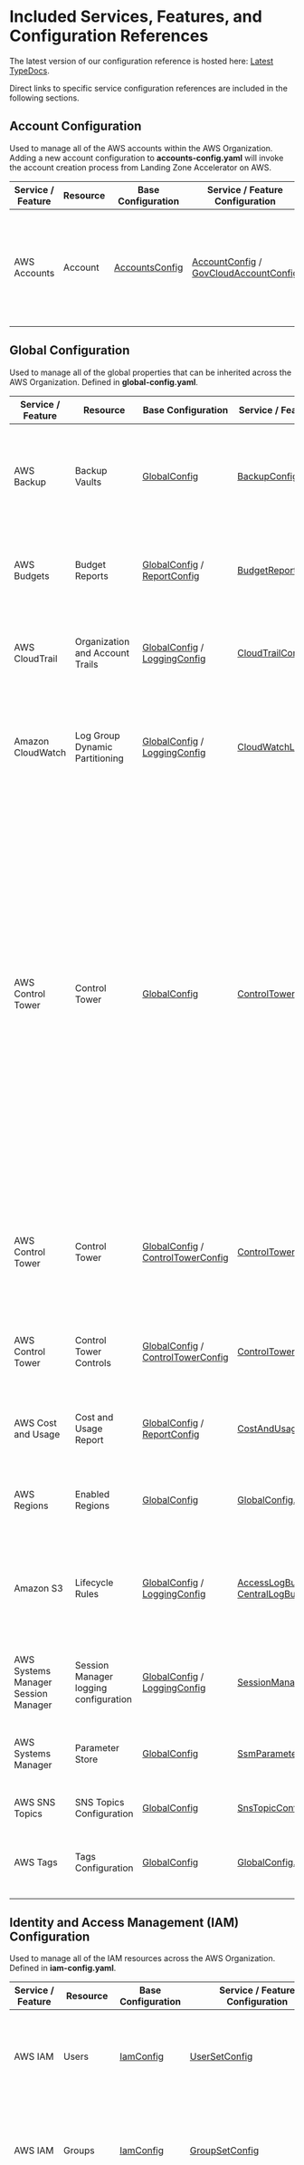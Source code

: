 # Included Services, Features, and Configuration References

The latest version of our configuration reference is hosted here: [Latest TypeDocs](../../typedocs/index.html).

Direct links to specific service configuration references are included in the following sections.

## Account Configuration

Used to manage all of the AWS accounts within the AWS Organization. Adding a new account configuration to **accounts-config.yaml** will invoke the account creation process from Landing Zone Accelerator on AWS.

| Service / Feature | Resource | Base Configuration                                                                       | Service / Feature Configuration                                                                                                                                                                 | Details                                                                        |
| ----------------- | -------- | ---------------------------------------------------------------------------------------- | ----------------------------------------------------------------------------------------------------------------------------------------------------------------------------------------------- | ------------------------------------------------------------------------------ |
| AWS Accounts      | Account  | [AccountsConfig](../../typedocs/interfaces/___packages__aws_accelerator_config_lib_models_accounts_config.IAccountConfig.html) | [AccountConfig](../../typedocs/interfaces/___packages__aws_accelerator_config_lib_models_accounts_config.IAccountConfig.html) / [GovCloudAccountConfig](../../typedocs/interfaces/___packages__aws_accelerator_config_lib_models_accounts_config.IGovCloudAccountConfig.html) | Define commercial or GovCloud (US) accounts to be deployed by the accelerator. |

## Global Configuration

Used to manage all of the global properties that can be inherited across the AWS Organization. Defined in **global-config.yaml**.

| Service / Feature                   | Resource                              | Base Configuration                                                                                                                                                            | Service / Feature Configuration                                                                                                                                                                                   | Details                                                                                                                                                                                                                                                           |
| ----------------------------------- | ------------------------------------- | ----------------------------------------------------------------------------------------------------------------------------------------------------------------------------- | ----------------------------------------------------------------------------------------------------------------------------------------------------------------------------------------------------------------- | ----------------------------------------------------------------------------------------------------------------------------------------------------------------------------------------------------------------------------------------------------------------- |
| AWS Backup                          | Backup Vaults                         | [GlobalConfig](../../typedocs/interfaces/___packages__aws_accelerator_config_lib_models_global_config.IGlobalConfig.html)                                                                                          | [BackupConfig](../../typedocs/interfaces/___packages__aws_accelerator_config_lib_models_global_config.IBackupConfig.html)                                                                                                                              | Define AWS Backup Vaults that can be used to store backups in accounts across the AWS Organization.                                                                                                                                                               |
| AWS Budgets                         | Budget Reports                        | [GlobalConfig](../../typedocs/interfaces/___packages__aws_accelerator_config_lib_models_global_config.IGlobalConfig.html) / [ReportConfig](../../typedocs/interfaces/___packages__aws_accelerator_config_lib_models_global_config.IReportConfig.html)   | [BudgetReportConfig](../../typedocs/interfaces/___packages__aws_accelerator_config_lib_models_global_config.IBudgetReportConfig.html)                                                                                                                  | Define Budget report configurations for account(s) and/or organizational unit(s).                                                                                                                                                                                 |
| AWS CloudTrail                      | Organization and Account Trails       | [GlobalConfig](../../typedocs/interfaces/___packages__aws_accelerator_config_lib_models_global_config.IGlobalConfig.html) / [LoggingConfig](../../typedocs/interfaces/___packages__aws_accelerator_config_lib_models_global_config.ILoggingConfig.html) | [CloudTrailConfig](../../typedocs/interfaces/___packages__aws_accelerator_config_lib_models_global_config.ICloudTrailConfig.html)                                                                                                                      | When specified, Organization and/or account-level trails are deployed.                                                                                                                                                                                            |
| Amazon CloudWatch                   | Log Group Dynamic Partitioning        | [GlobalConfig](../../typedocs/interfaces/___packages__aws_accelerator_config_lib_models_global_config.IGlobalConfig.html) / [LoggingConfig](../../typedocs/interfaces/___packages__aws_accelerator_config_lib_models_global_config.ILoggingConfig.html) | [CloudWatchLogsConfig](../../typedocs/interfaces/___packages__aws_accelerator_config_lib_models_global_config.ICloudWatchLogsConfig.html)                                                                                                              | Custom partition values for CloudWatch Log Groups sent to centralized logging S3 bucket.                                                                                                                                                                          |
| AWS Control Tower                   | Control Tower                         | [GlobalConfig](../../typedocs/interfaces/___packages__aws_accelerator_config_lib_models_global_config.IGlobalConfig.html)                                                                                          | [ControlTowerConfig](../../typedocs/___packages__aws_accelerator_config_lib_models_global_config.IControlTowerConfig.html)                                                                                                                  | It is recommended that AWS Control Tower is enabled. When enabled, the accelerator will deploy AWS Control Tower in the desired home region for your environment. If AWS Control Tower is already available in the home region of your environment prior to installing the accelerator, the accelerator will integrate with resources and guardrails deployed by AWS Control Tower. |
| AWS Control Tower                   | Control Tower                         | [GlobalConfig](../../typedocs/interfaces/___packages__aws_accelerator_config_lib_models_global_config.IGlobalConfig.html) / [ControlTowerConfig](../../typedocs/interfaces/___packages__aws_accelerator_config_lib_models_global_config.IControlTowerConfig.html)                                                                                          | [ControlTowerLandingZoneConfig](../../typedocs/interfaces/___packages__aws_accelerator_config_lib_models_global_config.IControlTowerLandingZoneConfig.html)                                                                                                                  | Define AWS Control Tower LandingZone configuration. When defined, the accelerator will manage AWS Control Tower LandingZone. |
| AWS Control Tower                   | Control Tower Controls                | [GlobalConfig](../../typedocs/interfaces/___packages__aws_accelerator_config_lib_models_global_config.IGlobalConfig.html) / [ControlTowerConfig](../../typedocs/interfaces/___packages__aws_accelerator_config_lib_models_global_config.IControlTowerConfig.html)                                                                                         | [ControlTowerControlConfig](../../typedocs/interfaces/___packages__aws_accelerator_config_lib_models_global_config.IControlTowerControlConfig.html)                                                                                                    | Define AWS Control Tower controls to be deployed into organizational unit(s).                                                                                                                                                                                     |
| AWS Cost and Usage                  | Cost and Usage Report                 | [GlobalConfig](../../typedocs/interfaces/___packages__aws_accelerator_config_lib_models_global_config.IGlobalConfig.html) / [ReportConfig](../../typedocs/interfaces/___packages__aws_accelerator_config_lib_models_global_config.IReportConfig.html)   | [CostAndUsageReportConfig](../../typedocs/interfaces/___packages__aws_accelerator_config_lib_models_global_config.ICostAndUsageReportConfig.html)                                                                                                      | Define a global Cost and Usage report configuration for the AWS Organization.                                                                                                                                                                                     |
| AWS Regions                         | Enabled Regions                       | [GlobalConfig](../../typedocs/interfaces/___packages__aws_accelerator_config_lib_models_global_config.IGlobalConfig.html)                                                                                          | [GlobalConfig.enabledRegions](../../typedocs/interfaces/___packages__aws_accelerator_config_lib_models_global_config.IGlobalConfig.html#enabledRegions)                                                                                                | Define one or more AWS Regions for the solution to manage.                                                                                                                                                                                                        |
| Amazon S3                           | Lifecycle Rules                       | [GlobalConfig](../../typedocs/interfaces/___packages__aws_accelerator_config_lib_models_global_config.IGlobalConfig.html) / [LoggingConfig](../../typedocs/interfaces/___packages__aws_accelerator_config_lib_models_global_config.ILoggingConfig.html) | [AccessLogBucketConfig](../../typedocs/interfaces/___packages__aws_accelerator_config_lib_models_global_config.IAccessLogBucketConfig.html) / [CentralLogBucketConfig](../../typedocs/interfaces/___packages__aws_accelerator_config_lib_models_global_config.ICentralLogBucketConfig.html) | Define global lifecycle rules for S3 access log buckets and the central log bucket deployed by the accelerator.                                                                                                                                                   |
| AWS Systems Manager Session Manager | Session Manager logging configuration | [GlobalConfig](../../typedocs/interfaces/___packages__aws_accelerator_config_lib_models_global_config.IGlobalConfig.html) / [LoggingConfig](../../typedocs/interfaces/___packages__aws_accelerator_config_lib_models_global_config.ILoggingConfig.html) | [SessionManagerConfig](../../typedocs/interfaces/___packages__aws_accelerator_config_lib_models_global_config.ISessionManagerConfig.html)                                                                                                              | Define global logging configuration settings for Session Manager.                                                                                                                                                                                                 |
| AWS Systems Manager                 | Parameter Store                       | [GlobalConfig](../../typedocs/interfaces/___packages__aws_accelerator_config_lib_models_global_config.IGlobalConfig.html)                                                                                          | [SsmParametersConfig](../../typedocs/interfaces/___packages__aws_accelerator_config_lib_models_global_config.ISsmParametersConfig.html)                                                                                                                | Define parameters to be stored in SSM Parameter Store.                                                                                                                                                                                                            |
| AWS SNS Topics                      | SNS Topics Configuration              | [GlobalConfig](../../typedocs/interfaces/___packages__aws_accelerator_config_lib_models_global_config.IGlobalConfig.html)                                                                                          | [SnsTopicConfig](../../typedocs/interfaces/___packages__aws_accelerator_config_lib_models_global_config.ISnsTopicConfig.html)                                                                                                                          | Define SNS topics for notifications.                                                                                                                                                                                                                              |
| AWS Tags                            | Tags Configuration                    | [GlobalConfig](../../typedocs/interfaces/___packages__aws_accelerator_config_lib_models_global_config.IGlobalConfig.html)                                                                                          | [GlobalConfig.tags](../../typedocs/interfaces/___packages__aws_accelerator_config_lib_models_global_config.IGlobalConfig.html#tags)                                                                                                                    | Define tags to apply to Landing Zone Accelerator created resources.                                                                                                                                                                                               |

## Identity and Access Management (IAM) Configuration

Used to manage all of the IAM resources across the AWS Organization. Defined in **iam-config.yaml**.

| Service / Feature        | Resource                | Base Configuration                                                             | Service / Feature Configuration                                                                                      | Details                                                                                                    |
| ------------------------ | ----------------------- | ------------------------------------------------------------------------------ | -------------------------------------------------------------------------------------------------------------------- | ---------------------------------------------------------------------------------------------------------- |
| AWS IAM                  | Users                   | [IamConfig](../../typedocs/interfaces/___packages__aws_accelerator_config_lib_models_iam_config.IIamConfig.html) | [UserSetConfig](../../typedocs/interfaces/___packages__aws_accelerator_config_lib_models_iam_config.IUserSetConfig.html)                               | Define IAM users to be deployed to specified account(s) and/or organizational unit(s).                     |
| AWS IAM                  | Groups                  | [IamConfig](../../typedocs/interfaces/___packages__aws_accelerator_config_lib_models_iam_config.IIamConfig.html) | [GroupSetConfig](../../typedocs/interfaces/___packages__aws_accelerator_config_lib_models_iam_config.IGroupSetConfig.html)                             | Define IAM groups to be deployed to specified account(s) and/or organizational unit(s).                    |
| AWS IAM                  | Policies                | [IamConfig](../../typedocs/interfaces/___packages__aws_accelerator_config_lib_models_iam_config.IIamConfig.html) | [PolicySetConfig](../../typedocs/interfaces/___packages__aws_accelerator_config_lib_models_iam_config.IPolicySetConfig.html)                           | Define customer-managed IAM policies to be deployed to specified account(s) and/or organizational unit(s). |
| AWS IAM                  | Roles                   | [IamConfig](../../typedocs/interfaces/___packages__aws_accelerator_config_lib_models_iam_config.IIamConfig.html) | [RoleSetConfig](../../typedocs/interfaces/___packages__aws_accelerator_config_lib_models_iam_config.IRoleSetConfig.html)                               | Define customer-managed IAM roles to be deployed to specified account(s) and/or organizational unit(s).    |
| AWS IAM                  | SAML identity providers | [IamConfig](../../typedocs/interfaces/___packages__aws_accelerator_config_lib_models_iam_config.IIamConfig.html) | [SamlProviderConfig](../../typedocs/interfaces/___packages__aws_accelerator_config_lib_models_iam_config.ISamlProviderConfig.html)                     | Define a SAML identity provider to allow federated IAM access to the AWS Organization.                     |
| AWS IAM Identity Center  | Permission sets         | [IamConfig](../../typedocs/interfaces/___packages__aws_accelerator_config_lib_models_iam_config.IIamConfig.html) | [IdentityCenterConfig](../../typedocs/interfaces/___packages__aws_accelerator_config_lib_models_iam_config.IIdentityCenterConfig.html)                 | Define IAM Identity Center (formerly AWS SSO) permission sets and assignments.                             |
| AWS Managed Microsoft AD | Managed directory       | [IamConfig](../../typedocs/interfaces/___packages__aws_accelerator_config_lib_models_iam_config.IIamConfig.html) | [ManagedActiveDirectoryConfig](../../typedocs/interfaces/___packages__aws_accelerator_config_lib_models_iam_config.IManagedActiveDirectoryConfig.html) | Define a Managed Microsoft AD directory.                                                                   |

## Network Configuration

Used to manage and implement network resources to establish a WAN/LAN architecture to support cloud operations and application workloads in AWS. Defined in **network-config.yaml**.

| Service / Feature                    | Resource                                                                              | Base Configuration                                                                                                                                                                                            | Service / Feature Configuration                                                                                    | Details                                                                                                                                                                                                                                                                                                                                                                                                                     |
| ------------------------------------ | ------------------------------------------------------------------------------------- | ------------------------------------------------------------------------------------------------------------------------------------------------------------------------------------------------------------- | ------------------------------------------------------------------------------------------------------------------ | --------------------------------------------------------------------------------------------------------------------------------------------------------------------------------------------------------------------------------------------------------------------------------------------------------------------------------------------------------------------------------------------------------------------------- |
| Delete Default Amazon VPC            | Default VPC                                                                           | [NetworkConfig](../../typedocs/interfaces/___packages__aws_accelerator_config_lib_models_network_config.INetworkConfig.html)                                                                                                                        | [DefaultVpcsConfig](../../typedocs/interfaces/___packages__aws_accelerator_config_lib_models_network_config.IDefaultVpcsConfig.html)                     | If enabled, deletes the default VPC in each account and region managed by the accelerator.                                                                                                                                                                                                                                                                                                                                  |
| AWS Direct Connect                   | Gateways, virtual interfaces, and gateway associations                                | [NetworkConfig](../../typedocs/interfaces/___packages__aws_accelerator_config_lib_models_network_config.INetworkConfig.html)                                                                                                                        | [DxGatewayConfig](../../typedocs/interfaces/___packages__aws_accelerator_config_lib_models_network_config.IDxGatewayConfig.html)                         | Define Direct Connect gateways, virtual interfaces, and Direct Connect Gateway associations.                                                                                                                                                                                                                                                                                                                                |
| Amazon Elastic Load Balancing        | Gateway Load Balancers, endpoint services, and endpoints                              | [NetworkConfig](../../typedocs/interfaces/___packages__aws_accelerator_config_lib_models_network_config.INetworkConfig.html) / [CentralNetworkServicesConfig](../../typedocs/interfaces/___packages__aws_accelerator_config_lib_models_network_config.ICentralNetworkServicesConfig.html) | [GwlbConfig](../../typedocs/interfaces/___packages__aws_accelerator_config_lib_models_network_config.IGwlbConfig.html)                                   | Define a centrally-managed Gateway Load Balancer with an associated VPC endpoint service. Define Gateway Load Balancer endpoints that consume the service, allowing for deep packet inspection of workloads.                                                                                                                                                                                                                |
| AWS Network Firewall                 | Network Firewalls, policies, and rule groups                                          | [NetworkConfig](../../typedocs/interfaces/___packages__aws_accelerator_config_lib_models_network_config.INetworkConfig.html) / [CentralNetworkServicesConfig](../../typedocs/interfaces/___packages__aws_accelerator_config_lib_models_network_config.ICentralNetworkServicesConfig.html) | [NfwConfig](../../typedocs/interfaces/___packages__aws_accelerator_config_lib_models_network_config.INfwConfig.html)                                     | Define centrally-managed firewall rule groups and policies. Define Network Firewall endpoints that consume the policies, allowing for deep packet inspection of workloads.                                                                                                                                                                                                                                                  |
| Amazon Route 53 Resolver             | Resolver endpoints, rules, DNS firewall rule groups, and query logging configurations | [NetworkConfig](../../typedocs/interfaces/___packages__aws_accelerator_config_lib_models_network_config.INetworkConfig.html) / [CentralNetworkServicesConfig](../../typedocs/interfaces/___packages__aws_accelerator_config_lib_models_network_config.ICentralNetworkServicesConfig.html) | [ResolverConfig](../../typedocs/interfaces/___packages__aws_accelerator_config_lib_models_network_config.IResolverConfig.html)                           | Define centrally-managed Resolver endpoints, Resolver rules, DNS firewall rule groups, and query logging configurations. DNS firewall rule groups, Resolver rules, and query logging configurations can be associated to VPCs defined in [VpcConfig](../../typedocs/interfaces/___packages__aws_accelerator_config_lib_models_network_config.IVpcConfig.html) / [VpcTemplatesConfig](../../typedocs/interfaces/___packages__aws_accelerator_config_lib_models_network_config.IVpcTemplatesConfig.html). |
| AWS Site-to-Site VPN                 | Customer gateways and VPN connections                                                 | [NetworkConfig](../../typedocs/interfaces/___packages__aws_accelerator_config_lib_models_network_config.INetworkConfig.html)                                                                                                                        | [CustomerGatewayConfig](../../typedocs/interfaces/___packages__aws_accelerator_config_lib_models_network_config.ICustomerGatewayConfig.html)             | Define Customer gateways and VPN connections that terminate on Transit Gateways or Virtual Private Gateways.                                                                                                                                                                                                                                                                                                                |
| AWS Transit Gateway                  | Transit Gateways and Transit Gateway route tables                                     | [NetworkConfig](../../typedocs/interfaces/___packages__aws_accelerator_config_lib_models_network_config.INetworkConfig.html)                                                                                                                        | [TransitGatewayConfig](../../typedocs/interfaces/___packages__aws_accelerator_config_lib_models_network_config.ITransitGatewayConfig.html)               | Define Transit Gateways to deploy to a specified account and region in the AWS Organization.                                                                                                                                                                                                                                                                                                                                |
| AWS Transit Gateway                  | Transit Gateway peering connections                                                   | [NetworkConfig](../../typedocs/interfaces/___packages__aws_accelerator_config_lib_models_network_config.INetworkConfig.html)                                                                                                                        | [TransitGatewayPeeringConfig](../../typedocs/interfaces/___packages__aws_accelerator_config_lib_models_network_config.ITransitGatewayPeeringConfig.html) | Create Transit Gateway peering connections between two Transit Gateways defined in [TransitGatewayConfig](../../typedocs/interfaces/___packages__aws_accelerator_config_lib_models_network_config.ITransitGatewayConfig.html).                                                                                                                                                                                                                                    |
| Amazon VPC                           | Customer-managed prefix lists                                                         | [NetworkConfig](../../typedocs/interfaces/___packages__aws_accelerator_config_lib_models_network_config.INetworkConfig.html)                                                                                                                        | [PrefixListConfig](../../typedocs/interfaces/___packages__aws_accelerator_config_lib_models_network_config.IPrefixListConfig.html)                       | Define customer-managed prefix lists to deploy to account(s) and region(s) in the AWS Organization. Prefix lists can be referenced in place of CIDR ranges in subnet route tables, security groups, and Transit Gateway route tables.                                                                                                                                                                                       |
| Amazon VPC                           | DHCP options sets                                                                     | [NetworkConfig](../../typedocs/interfaces/___packages__aws_accelerator_config_lib_models_network_config.INetworkConfig.html)                                                                                                                        | [DhcpOptsConfig](../../typedocs/interfaces/___packages__aws_accelerator_config_lib_models_network_config.IDhcpOptsConfig.html)                           | Define custom DHCP options sets to deploy to account(s) and region(s) in the AWS Organization. DHCP options sets can be used by VPCs defined in [VpcConfig](../../typedocs/interfaces/___packages__aws_accelerator_config_lib_models_network_config.IVpcConfig.html) / [VpcTemplatesConfig](../../typedocs/interfaces/___packages__aws_accelerator_config_lib_models_network_config.IVpcTemplatesConfig.html).                                                                                          |
| Amazon VPC                           | Flow Logs (global)                                                                    | [NetworkConfig](../../typedocs/interfaces/___packages__aws_accelerator_config_lib_models_network_config.INetworkConfig.html)                                                                                                                        | [VpcFlowLogsConfig](../../typedocs/classes/___packages__aws_accelerator_config_lib_common_types.VpcFlowLogsConfig.html)                     | Define a global VPC flow log configuration for VPCs deployed by the accelerator. VPC-specific flow logs can also be created in [VpcConfig](../../typedocs/interfaces/___packages__aws_accelerator_config_lib_models_network_config.IVpcConfig.html) / [VpcTemplatesConfig](../../typedocs/interfaces/___packages__aws_accelerator_config_lib_models_network_config.IVpcTemplatesConfig.html).                                                                                                           |
| Amazon VPC                           | VPCs, subnets, security groups, NACLs, route tables, NAT Gateways, and VPC endpoints  | [NetworkConfig](../../typedocs/interfaces/___packages__aws_accelerator_config_lib_models_network_config.INetworkConfig.html)                                                                                                                        | [VpcConfig](../../typedocs/interfaces/___packages__aws_accelerator_config_lib_models_network_config.IVpcConfig.html)                                     | Define VPCs to deploy to a specified account and region in the AWS Organization.                                                                                                                                                                                                                                                                                                                                            |
| Amazon VPC                           | VPC endpoint policies                                                                 | [NetworkConfig](../../typedocs/interfaces/___packages__aws_accelerator_config_lib_models_network_config.INetworkConfig.html)                                                                                                                        | [EndpointPolicyConfig](../../typedocs/interfaces/___packages__aws_accelerator_config_lib_models_network_config.IEndpointPolicyConfig.html)               | Define custom VPC endpoint policies to deploy to account(s) and region(s) in the AWS Organization. Endpoint policies can be used by interface endpoints and/or gateway endpoints defined in [VpcConfig](../../typedocs/interfaces/___packages__aws_accelerator_config_lib_models_network_config.IVpcConfig.html) / [VpcTemplatesConfig](../../typedocs/interfaces/___packages__aws_accelerator_config_lib_models_network_config.IVpcTemplatesConfig.html).                                              |
| Amazon VPC                           | VPC peering connections                                                               | [NetworkConfig](../../typedocs/interfaces/___packages__aws_accelerator_config_lib_models_network_config.INetworkConfig.html)                                                                                                                        | [VpcPeeringConfig](../../typedocs/interfaces/___packages__aws_accelerator_config_lib_models_network_config.IVpcPeeringConfig.html)                       | Create a peering connection between two VPCs defined in [VpcConfig](../../typedocs/interfaces/___packages__aws_accelerator_config_lib_models_network_config.IVpcConfig.html). **NOTE:** Not supported with VPCs deployed using [VpcTemplatesConfig](../../typedocs/interfaces/___packages__aws_accelerator_config_lib_models_network_config.IVpcTemplatesConfig.html).                                                                                                                                  |
| Amazon VPC IP Address Manager (IPAM) | IPAM pools and scopes                                                                 | [NetworkConfig](../../typedocs/interfaces/___packages__aws_accelerator_config_lib_models_network_config.INetworkConfig.html) / [CentralNetworkServicesConfig](../../typedocs/interfaces/___packages__aws_accelerator_config_lib_models_network_config.ICentralNetworkServicesConfig.html) | [IpamConfig](../../typedocs/interfaces/___packages__aws_accelerator_config_lib_models_network_config.IIpamConfig.html)                                   | Enable IPAM delegated administrator and configuration settings for IPAM pools and scopes. **NOTE:** IPAM is required for VPCs and subnets configured to use dynamic IPAM CIDR allocations.                                                                                                                                                                                                                                  |
| Amazon VPC Templates                 | VPCs, subnets, security groups, NACLs, route tables, NAT Gateways, and VPC endpoints  | [NetworkConfig](../../typedocs/interfaces/___packages__aws_accelerator_config_lib_models_network_config.INetworkConfig.html)                                                                                                                        | [VpcTemplatesConfig](../../typedocs/interfaces/___packages__aws_accelerator_config_lib_models_network_config.IVpcTemplatesConfig.html)                   | Deploys a standard-sized VPC to multiple defined account(s) and/or organizational unit(s).                                                                                                                                                                                                                                                                                                                                  |

## AWS Organizations Configuration

Used to manage organizational units and policies in the AWS Organization. Defined in **organization-config.yaml**.

| Service / Feature      | Resource                        | Base Configuration                                                                               | Service / Feature Configuration                                                                                    | Details                                                                                                                                                                                                                                                                     |
| ---------------------- | ------------------------------- | ------------------------------------------------------------------------------------------------ | ------------------------------------------------------------------------------------------------------------------ | --------------------------------------------------------------------------------------------------------------------------------------------------------------------------------------------------------------------------------------------------------------------------- |
| AWS Account Quarantine | Quarantine                      | [OrganizationConfig](../../typedocs/interfaces/___packages__aws_accelerator_config_lib_models_organization_config.IOrganizationConfig.html) | [QuarantineNewAccountsConfig](../../typedocs/interfaces/___packages__aws_accelerator_config_lib_models_organization_config.IQuarantineNewAccountsConfig.html) | If enabled, a Service Control Policy (SCP) is applied to newly-created accounts that denies all API actions from principles outside of the accelerator. This SCP is stripped from the new account when the accelerator completes resource provisioning for the new account. |
| AWS Organizations      | Backup Policies                 | [OrganizationConfig](../../typedocs/interfaces/___packages__aws_accelerator_config_lib_models_organization_config.IOrganizationConfig.html) | [BackupPolicyConfig](../../typedocs/interfaces/___packages__aws_accelerator_config_lib_models_organization_config.IBackupPolicyConfig.html)                   | Define organizational backup policies to be deployed to account(s) and/or organizational unit(s).                                                                                                                                                                           |
| AWS Organizations      | Organizational Units            | [OrganizationConfig](../../typedocs/interfaces/___packages__aws_accelerator_config_lib_models_organization_config.IOrganizationConfig.html) | [OrganizationalUnitConfig](../../typedocs/interfaces/___packages__aws_accelerator_config_lib_models_organization_config.IOrganizationalUnitConfig.html)       | Define organizational units (OUs) for the AWS Organization.                                                                       |
| AWS Organizations      | Service Control Policies (SCPs) | [OrganizationConfig](../../typedocs/interfaces/___packages__aws_accelerator_config_lib_models_organization_config.IOrganizationConfig.html) | [ServiceControlPolicyConfig](../../typedocs/interfaces/___packages__aws_accelerator_config_lib_models_organization_config.IServiceControlPolicyConfig.html)   | Define organizational service control policies to be deployed to account(s) and/or organizational unit(s).                                                                                                                                                                  |
| AWS Organizations      | Tag Policies                    | [OrganizationConfig](../../typedocs/interfaces/___packages__aws_accelerator_config_lib_models_organization_config.IOrganizationConfig.html) | [TaggingPolicyConfig](../../typedocs/interfaces/___packages__aws_accelerator_config_lib_models_organization_config.ITaggingPolicyConfig.html)                 | Define organizational tag policies to be deployed to account(s) and/or organizational unit(s).                                                                                                                                                                              |

## Security Configuration

Used to manage configuration of AWS security services. Defined in **security-config.yaml**.

| Service / Feature              | Resource                                                   | Base Configuration                                                                                                                                                                                                | Service / Feature Configuration                                                                                              | Details                                                                                                                                                                                                            |
| ------------------------------ | ---------------------------------------------------------- | ----------------------------------------------------------------------------------------------------------------------------------------------------------------------------------------------------------------- | ---------------------------------------------------------------------------------------------------------------------------- | ------------------------------------------------------------------------------------------------------------------------------------------------------------------------------------------------------------------ |
| AWS Audit Manager              | Audit Manager                                              | [SecurityConfig](../../typedocs/interfaces/___packages__aws_accelerator_config_lib_models_security_config.ISecurityConfig.html) / [CentralSecurityServicesConfig](../../typedocs/interfaces/___packages__aws_accelerator_config_lib_models_security_config.ICentralSecurityServicesConfig.html) | [AuditManagerConfig](../../typedocs/interfaces/___packages__aws_accelerator_config_lib_models_security_config.IAuditManagerConfig.html)                             | Enable Audit Manager delegated administrator and configuration settings.                                                                                                                                           |
| Amazon CloudWatch              | Metrics, Alarms, and Log Groups                            | [SecurityConfig](../../typedocs/interfaces/___packages__aws_accelerator_config_lib_models_security_config.ISecurityConfig.html)                                                                                                                          | [CloudWatchConfig](../../typedocs/interfaces/___packages__aws_accelerator_config_lib_models_security_config.ICloudWatchConfig.html)                                 | Define CloudWatch metrics, alarms, and log groups to deploy into account(s) and/or organizational unit(s). You can also import existing log groups into your configuration.                                        |
| AWS Config                     | Config Recorder, Delivery Channel, Rules, and Remediations | [SecurityConfig](../../typedocs/interfaces/___packages__aws_accelerator_config_lib_models_security_config.ISecurityConfig.html)                                                                                                                          | [AwsConfig](../../typedocs/interfaces/___packages__aws_accelerator_config_lib_models_security_config.IAwsConfig.html)                                               | Define an AWS Config Recorder, Delivery Channel, and custom and/or managed rule sets to deploy across the AWS Organization.                                                                                        |
| Amazon Detective               | Detective                                                  | [SecurityConfig](../../typedocs/interfaces/___packages__aws_accelerator_config_lib_models_security_config.ISecurityConfig.html) / [CentralSecurityServicesConfig](../../typedocs/interfaces/___packages__aws_accelerator_config_lib_models_security_config.ICentralSecurityServicesConfig.html) | [DetectiveConfig](../../typedocs/interfaces/___packages__aws_accelerator_config_lib_models_security_config.IDetectiveConfig.html)                                   | Enable Detective delegated administrator and configuration settings. **Note:** Requires Amazon GuardDuty to be enabled for at least 48 hours.                                                                      |
| Amazon EBS                     | Default Volume Encryption                                  | [SecurityConfig](../../typedocs/interfaces/___packages__aws_accelerator_config_lib_models_security_config.ISecurityConfig.html) / [CentralSecurityServicesConfig](../../typedocs/interfaces/___packages__aws_accelerator_config_lib_models_security_config.ICentralSecurityServicesConfig.html) | [EbsDefaultVolumeEncryptionConfig](../../typedocs/interfaces/___packages__aws_accelerator_config_lib_models_security_config.IEbsDefaultVolumeEncryptionConfig.html) | Enable EBS default volume encryption across the AWS Organization.                                                                                                                                                  |
| Amazon GuardDuty               | GuardDuty                                                  | [SecurityConfig](../../typedocs/interfaces/___packages__aws_accelerator_config_lib_models_security_config.ISecurityConfig.html) / [CentralSecurityServicesConfig](../../typedocs/interfaces/___packages__aws_accelerator_config_lib_models_security_config.ICentralSecurityServicesConfig.html) | [GuardDutyConfig](../../typedocs/interfaces/___packages__aws_accelerator_config_lib_models_security_config.IGuardDutyConfig.html)                                   | Enable GuardDuty delegated administrator and configuration settings.                                                                                                                                               |
| AWS IAM                        | Access Analyzer                                            | [SecurityConfig](../../typedocs/interfaces/___packages__aws_accelerator_config_lib_models_security_config.ISecurityConfig.html)                                                                                                                          | [AccessAnalyzerConfig](../../typedocs/interfaces/___packages__aws_accelerator_config_lib_models_security_config.IAccessAnalyzerConfig.html)                         | If enabled, IAM Access Analyzer analyzes policies and reports a list of findings for resources that grant public or cross-account access from outside your AWS Organizations in the IAM console and through APIs.  |
| AWS IAM                        | Password Policy                                            | [SecurityConfig](../../typedocs/interfaces/___packages__aws_accelerator_config_lib_models_security_config.ISecurityConfig.html)                                                                                                                          | [IamPasswordPolicyConfig](../../typedocs/interfaces/___packages__aws_accelerator_config_lib_models_security_config.IIamPasswordPolicyConfig.html)                   | Define a password policy for IAM users in the AWS Organization.                                                                                                                                                    |
| AWS KMS                        | Customer-Managed Keys                                      | [SecurityConfig](../../typedocs/interfaces/___packages__aws_accelerator_config_lib_models_security_config.ISecurityConfig.html)                                                                                                                          | [KeyManagementServiceConfig](../../typedocs/interfaces/___packages__aws_accelerator_config_lib_models_security_config.IKeyManagementServiceConfig.html)             | Define customer-managed KMS keys to be deployed to account(s) and/or organizational unit(s).                                                                                                                       |
| Amazon Macie                   | Macie                                                      | [SecurityConfig](../../typedocs/interfaces/___packages__aws_accelerator_config_lib_models_security_config.ISecurityConfig.html) / [CentralSecurityServicesConfig](../../typedocs/interfaces/___packages__aws_accelerator_config_lib_models_security_config.ICentralSecurityServicesConfig.html) | [MacieConfig](../../typedocs/interfaces/___packages__aws_accelerator_config_lib_models_security_config.IMacieConfig.html)                                           | Enable Macie delegated administrator and configuration settings.                                                                                                                                                   |
| Amazon S3                      | S3 Public Access Block                                     | [SecurityConfig](../../typedocs/interfaces/___packages__aws_accelerator_config_lib_models_security_config.ISecurityConfig.html) / [CentralSecurityServicesConfig](../../typedocs/interfaces/___packages__aws_accelerator_config_lib_models_security_config.ICentralSecurityServicesConfig.html) | [S3PublicAccessBlockConfig](../../typedocs/interfaces/___packages__aws_accelerator_config_lib_models_security_config.IS3PublicAccessBlockConfig.html)               | Enable S3 public access block setting across the AWS Organization.                                                                                                                                                 |
| AWS Security Hub               | Security Hub                                               | [SecurityConfig](../../typedocs/interfaces/___packages__aws_accelerator_config_lib_models_security_config.ISecurityConfig.html) / [CentralSecurityServicesConfig](../../typedocs/interfaces/___packages__aws_accelerator_config_lib_models_security_config.ICentralSecurityServicesConfig.html) | [SecurityHubConfig](../../typedocs/interfaces/___packages__aws_accelerator_config_lib_models_security_config.ISecurityHubConfig.html)                               | Enable Security Hub delegated administrator and configuration settings.                                                                                                                                            |
| Amazon SNS                     | Subscriptions                                              | [SecurityConfig](../../typedocs/interfaces/___packages__aws_accelerator_config_lib_models_security_config.ISecurityConfig.html) / [CentralSecurityServicesConfig](../../typedocs/interfaces/___packages__aws_accelerator_config_lib_models_security_config.ICentralSecurityServicesConfig.html) | [SnsSubscriptionConfig](../../typedocs/interfaces/___packages__aws_accelerator_config_lib_models_security_config.ISnsSubscriptionConfig.html)                       | Configure email subscriptions for security-related SNS notifications. **NOTE:** **DEPRECATED** Use SnsTopicConfig in the global configuration instead.                                                             |
| AWS Systems Manager Automation | Automation Documents                                       | [SecurityConfig](../../typedocs/interfaces/___packages__aws_accelerator_config_lib_models_security_config.ISecurityConfig.html) / [CentralSecurityServicesConfig](../../typedocs/interfaces/___packages__aws_accelerator_config_lib_models_security_config.ICentralSecurityServicesConfig.html) | [SsmAutomationConfig](../../typedocs/interfaces/___packages__aws_accelerator_config_lib_models_security_config.ISsmAutomationConfig.html)                           | Define SSM Automation Documents to be deployed to account(s) and/or organizational unit(s).                                                                                                                        |
| Resource Policy Enforcement    | Resource Policy Enforcement Config                         | [SecurityConfig](../../typedocs/interfaces/___packages__aws_accelerator_config_lib_models_security_config.ISecurityConfig.html)                                                                                                                          | [ResourcePolicyEnforcementConfig](../../typedocs/interfaces/___packages__aws_accelerator_config_lib_models_security_config.IResourcePolicyEnforcementConfig.html)   | Define compliance check and remediation for resource-based policy to be deployed to account(s) and/or organization unit, which will enforce resource policy for all applicable resources in the account and/or OU. |

## Customization Configuration

Used to manage configuration of custom applications and CloudFormation stacks. Defined in the optional file **customizations-config.yaml**.

| Service / Feature             | Resource                                                                                 | Base Configuration                                                                                                                                                                                        | Service / Feature Configuration                                                                                        | Details                                                                                                                             |
| ----------------------------- | ---------------------------------------------------------------------------------------- | --------------------------------------------------------------------------------------------------------------------------------------------------------------------------------------------------------- | ---------------------------------------------------------------------------------------------------------------------- | ----------------------------------------------------------------------------------------------------------------------------------- |
| AWS CloudFormation            | Stacks                                                                                   | [CustomizationsConfig](../../typedocs/interfaces/___packages__aws_accelerator_config_lib_models_customizations_config.ICustomizationsConfig.html) / [CustomizationConfig](../../typedocs/interfaces/___packages__aws_accelerator_config_lib_models_customizations_config.ICustomizationConfig.html) | [CloudFormationStackConfig](../../typedocs/interfaces/___packages__aws_accelerator_config_lib_models_customizations_config.ICloudFormationStack.html)         | Define custom CloudFormation Stacks.                                                                                                |
| AWS CloudFormation            | StackSets                                                                                | [CustomizationsConfig](../../typedocs/interfaces/___packages__aws_accelerator_config_lib_models_customizations_config.ICustomizationsConfig.html) / [CustomizationConfig](../../typedocs/interfaces/___packages__aws_accelerator_config_lib_models_customizations_config.ICustomizationConfig.html) | [CloudFormationStackSetConfig](../../typedocs/interfaces/___packages__aws_accelerator_config_lib_models_customizations_config.ICloudFormationStackSet.html)   | Define custom CloudFormation Stacksets.                                                                                             |
| Amazon Elastic Load Balancing | Application Load Balancers                                                               | [CustomizationsConfig](../../typedocs/interfaces/___packages__aws_accelerator_config_lib_models_customizations_config.ICustomizationsConfig.html) / [AppConfigItem](../../typedocs/interfaces/___packages__aws_accelerator_config_lib_models_customizations_config.IAppConfigItem.html)             | [ApplicationLoadBalancerConfig](../../typedocs/interfaces/___packages__aws_accelerator_config_lib_models_customizations_config.IApplicationLoadBalancerConfig.html) | Define an Application Load Balancer to be used for a custom application.                                                            |
| Amazon Elastic Load Balancing | Network Load Balancers                                                                   | [CustomizationsConfig](../../typedocs/interfaces/___packages__aws_accelerator_config_lib_models_customizations_config.ICustomizationsConfig.html) / [AppConfigItem](../../typedocs/interfaces/___packages__aws_accelerator_config_lib_models_customizations_config.IAppConfigItem.html)             | [NetworkLoadBalancerConfig](../../typedocs/interfaces/___packages__aws_accelerator_config_lib_models_customizations_config.INetworkLoadBalancerConfig.html)         | Define a Network Load Balancer to be used for a custom application.                                                                 |
| Amazon Elastic Load Balancing | Target Groups                                                                            | [CustomizationsConfig](../../typedocs/interfaces/___packages__aws_accelerator_config_lib_models_customizations_config.ICustomizationsConfig.html) / [AppConfigItem](../../typedocs/interfaces/___packages__aws_accelerator_config_lib_models_customizations_config.IAppConfigItem.html)             | [TargetGroupItemConfig](../../typedocs/interfaces/___packages__aws_accelerator_config_lib_models_customizations_config.ITargetGroupItem.html)                 | Define a Target Group to be used with an Elastic Load Balancer.                                                                     |
| Amazon EC2                    | Autoscaling Groups                                                                       | [CustomizationsConfig](../../typedocs/interfaces/___packages__aws_accelerator_config_lib_models_customizations_config.ICustomizationsConfig.html) / [AppConfigItem](../../typedocs/interfaces/___packages__aws_accelerator_config_lib_models_customizations_config.IAppConfigItem.html)             | [AutoScalingConfig](../../typedocs/interfaces/___packages__aws_accelerator_config_lib_models_customizations_config.IAutoScalingConfig.html)                         | Define an autoscaling group to be used for a custom application.                                                                    |
| Amazon EC2                    | Launch Template                                                                          | [CustomizationsConfig](../../typedocs/interfaces/___packages__aws_accelerator_config_lib_models_customizations_config.ICustomizationsConfig.html) / [AppConfigItem](../../typedocs/interfaces/___packages__aws_accelerator_config_lib_models_customizations_config.IAppConfigItem.html)             | [LaunchTemplateConfig](../../typedocs/interfaces/___packages__aws_accelerator_config_lib_models_customizations_config.ILaunchTemplateConfig.html)                   | Define a launch template to be used for a custom application.                                                                       |
| Amazon EC2                    | Next-generation firewalls (standalone or autoscaling) and firewall management appliances | [CustomizationsConfig](../../typedocs/interfaces/___packages__aws_accelerator_config_lib_models_customizations_config.ICustomizationsConfig.html)                                                                                                      | [Ec2FirewallConfig](../../typedocs/interfaces/___packages__aws_accelerator_config_lib_models_customizations_config.IEc2FirewallConfig.html)                         | Define third-party EC2-based firewall appliances.                                                                                   |
| AWS Service Catalog           | Portfolios, products, and shares                                                         | [CustomizationsConfig](../../typedocs/interfaces/___packages__aws_accelerator_config_lib_models_customizations_config.ICustomizationsConfig.html) / [CustomizationConfig](../../typedocs/interfaces/___packages__aws_accelerator_config_lib_models_customizations_config.ICustomizationConfig.html) | [PortfolioConfig](../../typedocs/interfaces/___packages__aws_accelerator_config_lib_models_customizations_config.IPortfolioConfig.html)                             | Define Service Catalog portfolios, products, and grant access permissions. You may also share portfolios to other accounts and OUs. |

## Other Services and Features

Other mandatory and non-configurable services/features deployed by the solution are described in the [Architecture overview](https://docs.aws.amazon.com/solutions/latest/landing-zone-accelerator-on-aws/architecture-overview.html) and [Architecture details](https://docs.aws.amazon.com/solutions/latest/landing-zone-accelerator-on-aws/architecture-details.html) section of the solution [Implementation Guide](https://docs.aws.amazon.com/solutions/latest/landing-zone-accelerator-on-aws/solution-overview.html).
